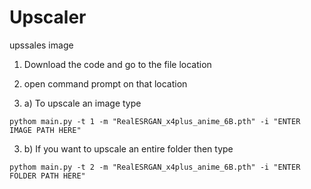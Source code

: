 # Upscaler
upssales image

1. Download the code and go to the file location

2. open command prompt on that location

3. a) To upscale an image type
```
pythom main.py -t 1 -m "RealESRGAN_x4plus_anime_6B.pth" -i "ENTER IMAGE PATH HERE"
``` 
3. b) If you want to upscale an entire folder then type
```
pythom main.py -t 2 -m "RealESRGAN_x4plus_anime_6B.pth" -i "ENTER FOLDER PATH HERE"
```
 
